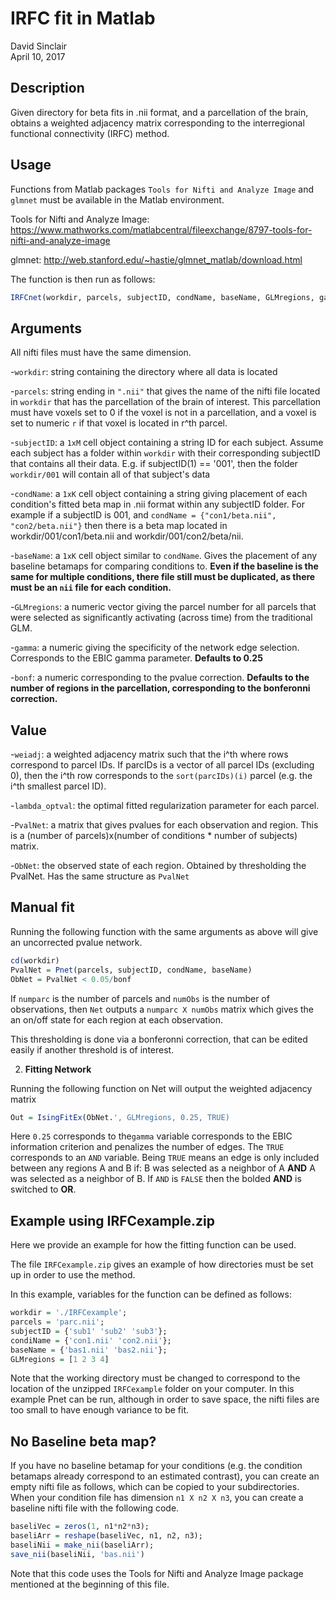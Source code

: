 IRFC fit in Matlab
======================
David Sinclair  
April 10, 2017

Description
-------------------  

Given directory for beta fits in .nii format, and a parcellation of the brain, obtains a weighted adjacency matrix corresponding to the interregional functional connectivity (IRFC) method. 

Usage
-------------------  

Functions from Matlab packages `Tools for Nifti and Analyze Image` and `glmnet` must be available in the Matlab environment.

Tools for Nifti and Analyze Image: https://www.mathworks.com/matlabcentral/fileexchange/8797-tools-for-nifti-and-analyze-image

glmnet: http://web.stanford.edu/~hastie/glmnet_matlab/download.html

The function is then run as follows:


```r
IRFCnet(workdir, parcels, subjectID, condName, baseName, GLMregions, gamma, bonf)
```

Arguments
-------------------  

All nifti files must have the same dimension.

-`workdir`: string containing the directory where all data is located

-`parcels`: string ending in `".nii"` that gives the name of the nifti file located in `workdir` that has the parcellation of the brain of interest.  This parcellation must have voxels set to 0 if the voxel is not in a parcellation, and a voxel is set to numeric `r` if that voxel is located in r^th parcel. 

-`subjectID`: a `1xM` cell object containing a string ID for each subject.  Assume each subject has a folder within `workdir` with their corresponding subjectID that contains all their data.  E.g. if subjectID(1) == '001', then the folder `workdir/001` will contain all of that subject's data

-`condName`: a `1xK` cell object containing a string giving placement of each condition's fitted beta map in .nii format within any subjectID folder.  For example if a subjectID is 001, and `condName = {"con1/beta.nii", "con2/beta.nii"}` then there is a beta map located in workdir/001/con1/beta.nii and workdir/001/con2/beta/nii.

-`baseName`: a `1xK` cell object similar to `condName`.  Gives the placement of any baseline betamaps for comparing conditions to. **Even if the baseline is the same for multiple conditions, there file still must be duplicated, as there must be an `nii` file for each condition.**

-`GLMregions`: a numeric vector giving the parcel number for all parcels that were selected as significantly activating (across time) from the traditional GLM.

-`gamma`: a numeric giving the specificity of the network edge selection.  Corresponds to the EBIC gamma parameter.  **Defaults to 0.25**

-`bonf`: a numeric corresponding to the pvalue correction.  **Defaults to the number of regions in the parcellation, corresponding to the bonferonni correction.**


Value
-------------------  

-`weiadj`: a weighted adjacency matrix such that the i^th where rows correspond to parcel IDs.  If parcIDs is a vector of all parcel IDs (excluding 0), then the i^th row corresponds to the `sort(parcIDs)(i)` parcel (e.g. the i^th smallest parcel ID).  

-`lambda_optval`: the optimal fitted regularization parameter for each parcel.

-`PvalNet`: a matrix that gives pvalues for each observation and region.  This is a (number of parcels)x(number of conditions * number of subjects) matrix.

-`ObNet`: the observed state of each region. Obtained by thresholding the PvalNet. Has the same structure as `PvalNet`

Manual fit
-------------------  

Running the following function with the same arguments as above will give an uncorrected pvalue network. 


```r
cd(workdir)
PvalNet = Pnet(parcels, subjectID, condName, baseName) 
ObNet = PvalNet < 0.05/bonf
```

If `numparc` is the number of parcels and `numObs` is the number of observations, then `Net` outputs a `numparc X numObs` matrix which gives the an on/off state for each region at each observation.

This thresholding is done via a bonferonni correction, that can be edited easily if another threshold is of interest.



2. **Fitting Network**

Running the following function on Net will output the weighted adjacency matrix


```r
Out = IsingFitEx(ObNet.', GLMregions, 0.25, TRUE)
```

Here `0.25` corresponds to the`gamma` variable corresponds to the EBIC information criterion and penalizes the number of edges.  The `TRUE` corresponds to an `AND` variable.  Being `TRUE` means an edge is only included between any regions A and B if: B was selected as a neighbor of A **AND** A was selected as a neighbor of B.  If `AND` is `FALSE` then the bolded **AND** is switched to **OR**.


Example using IRFCexample.zip
-------------------  

Here we provide an example for how the fitting function can be used.

The file `IRFCexample.zip` gives an example of how directories must be set up in order to use the method. 

In this example, variables for the function can be defined as follows:


```r
workdir = './IRFCexample';
parcels = 'parc.nii';
subjectID = {'sub1' 'sub2' 'sub3'};
condiName = {'con1.nii' 'con2.nii'};
baseName = {'bas1.nii' 'bas2.nii'};
GLMregions = [1 2 3 4]
```

Note that the working directory must be changed to correspond to the location of the unzipped `IRFCexample` folder on your computer.  In this example Pnet can be run, although in order to save space, the nifti files are too small to have enough variance to be fit.  



No Baseline beta map?
-------------------  

If you have no baseline betamap for your conditions (e.g. the condition betamaps already correspond to an estimated contrast), you can create an empty nifti file as follows, which can be copied to your subdirectories.  When your condition file has dimension `n1 X n2 X n3`, you can create a baseline nifti file with the following code. 


```r
baseliVec = zeros(1, n1*n2*n3);
baseliArr = reshape(baseliVec, n1, n2, n3);
baseliNii = make_nii(baseliArr);
save_nii(baseliNii, 'bas.nii')
```

Note that this code uses the Tools for Nifti and Analyze Image package mentioned at the beginning of this file.